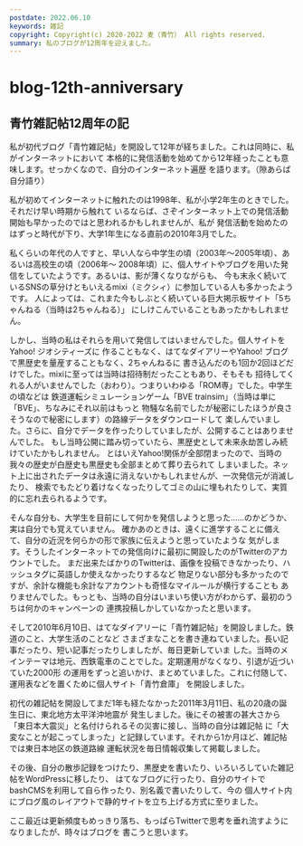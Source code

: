 ```yaml
---
postdate: 2022.06.10
keywords: 雑記
copyright: Copyright(c) 2020-2022 麦（青竹） All rights reserved.
summary: 私のブログが12周年を迎えました。
---
```


# blog-12th-anniversary

## 青竹雑記帖12周年の記

私が初代ブログ「青竹雑記帖」を開設して12年が経ちました。これは同時に、私がインターネットにおいて
本格的に発信活動を始めてから12年経ったことも意味します。せっかくなので、自分のインターネット遍歴
を語ります。（隙あらば自分語り）

私が初めてインターネットに触れたのは1998年、私が小学2年生のときでした。それだけ早い時期から触れて
いるならば、さぞインターネット上での発信活動開始も早かったのではと思われるかもしれませんが、私が
発信活動を始めたのはずっと時代が下り、大学1年生になる直前の2010年3月でした。

私くらいの年代の人ですと、早い人なら中学生の頃（2003年〜2005年頃）、あるいは高校生の頃（2006年〜
2008年頃）に、個人サイトやブログを用いた発信をしていたようです。あるいは、影が薄くなりながらも、
今も末永く続いているSNSの草分けともいえるmixi（ミクシィ）に参加している人も多かったようです。
人によっては、これまた今もしぶとく続いている巨大掲示板サイト「5ちゃんねる（当時は2ちゃんねる）」
にしけこんでいることもあったかもしれません。

しかし、当時の私はそれらを用いて発信してはいませんでした。個人サイトをYahoo! ジオシティーズに
作ることもなく、はてなダイアリーやYahoo! ブログで黒歴史を量産することもなく、2ちゃんねるに
書き込んだのも1回か2回ほどだけでした。mixiに至っては当時は招待制だったこともあり、そもそも
招待してくれる人がいませんでした（おわり）。つまりいわゆる「ROM専」でした。中学生の頃などは
鉄道運転シミュレーションゲーム「BVE trainsim」（当時は単に「BVE」、ちなみにそれ以前はもっと
物騒な名前でしたが秘密にしたほうが良さそうなので秘密にします）の路線データをダウンロードして
楽しんでいました。さらに、自分でデータを作ったりしていましたが、公開することはありませんでした。
もし当時公開に踏み切っていたら、黒歴史として未来永劫苦しみ続けていたかもしれません。
とはいえYahoo!関係が全部閉まったので、当時の我々の歴史が白歴史も黒歴史も全部まとめて葬り去られて
しまいました。ネット上に出されたデータは永遠に消えないかもしれませんが、一次発信元が消滅したり、
検索でもたどり着けなくなったりしてゴミの山に埋もれたりして、実質的に忘れ去られるようです。

そんな自分も、大学生を目前にして何かを発信しようと思った……のかどうか、実は自分でも覚えていません。
確かあのときは、遠くに進学することに備えて、自分の近況を何らかの形で家族に伝えようと思っていたような
気がします。そうしたインターネットでの発信向けに最初に開設したのがTwitterのアカウントでした。
まだ出来たばかりのTwitterは、画像を投稿できなかったり、ハッシュタグに英語しか使えなかったりするなど
物足りない部分も多かったのですが、余計な機能も余計なアカウントも奇怪なマイルールが横行することも
ありませんでした。もっとも、当時の自分はいまいち使い方がわからず、最初のうちは何かのキャンペーンの
連携投稿しかしていなかったと思います。

そして2010年6月10日、はてなダイアリーに「青竹雑記帖」を開設しました。鉄道のこと、大学生活のことなど
さまざまなことを書き連ねていました。長い記事だったり、短い記事だったりしましたが、毎日更新していま
した。当時のメインテーマは地元、西鉄電車のことでした。定期運用がなくなり、引退が近づいていた2000形
の運用をずっと追いかけ、まとめていました。これに付随して、運用表などを置くために個人サイト「青竹倉庫」
を開設しました。

初代の雑記帖を開設してまだ1年も経たなかった2011年3月11日、私の20歳の誕生日に、東北地方太平洋沖地震が
発生しました。後にその被害の甚大さから「東日本大震災」と名付けられるその災害に接し、当時の自分は雑記帖
に「大変なことが起こってしまった」と記録しています。それから1か月ほど、雑記帖では東日本地区の鉄道路線
運転状況を毎日情報収集して掲載しました。

その後、自分の散歩記録をつけたり、黒歴史を書いたり、いろいろしていた雑記帖をWordPressに移したり、
はてなブログに行ったり、自分のサイトでbashCMSを利用して自ら作ったり、別名義で書いたりして、今の
個人サイト内にブログ風のレイアウトで静的サイトを立ち上げる方式に至りました。

ここ最近は更新頻度もめっきり落ち、もっぱらTwitterで思考を垂れ流すようになりましたが、時々はブログを
書こうと思います。

